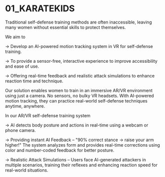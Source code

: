 # 01_KARATEKIDS

Traditional self-defense training methods are often inaccessible, leaving many women without essential skills to protect themselves.

We aim to 

→ Develop an AI-powered motion tracking system in VR for self-defense training.

→ To provide a sensor-free, interactive experience to improve accessibility and ease of use.

→ Offering real-time feedback and realistic attack simulations to enhance reaction time and technique.



Our solution enables women to train in an immersive AR/VR environment using just a camera. No sensors, no bulky VR headsets. With AI-powered motion tracking, they can practice real-world self-defense techniques anytime, anywhere.

In our AR/VR self-defense training system

→ AI detects body posture and actions in real-time using a webcam or phone camera.

→ Providing instant AI Feedback – "90% correct stance → raise your arm higher!" 
  The system analyzes form and provides real-time corrections using color and number-coded feedback for better posture.

→ Realistic Attack Simulations – Users face AI-generated attackers in multiple scenarios, training their reflexes and enhancing reaction speed for real-world situations.
